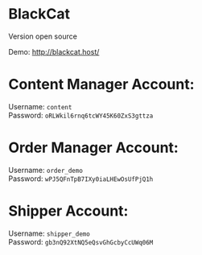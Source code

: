 # BlackCat

Version open source

Demo: http://blackcat.host/

<h1>Content Manager Account:</h1>

Username: <code>content</code> <br>
Password: <code>oRLWkil6rnq6tcWY45K60ZxS3gttza</code>

<h1>Order Manager Account:</h1>

Username: <code>order_demo</code> <br>
Password: <code>wPJ5QFnTpB7IXy0iaLHEwOsUfPjQ1h</code>

<h1>Shipper Account:</h1>

Username: <code>shipper_demo</code> <br>
Password: <code>gb3nQ92XtNQ5eQsvGhGcbyCcUWq06M</code>


 
